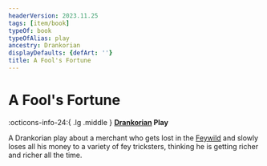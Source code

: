```yaml
---
headerVersion: 2023.11.25
tags: [item/book]
typeOf: book
typeOfAlias: play
ancestry: Drankorian
displayDefaults: {defArt: ''}
title: A Fool's Fortune
---
```

# A Fool's Fortune
:octicons-info-24:{ .lg .middle } **[Drankorian](<../../history/drankorian-era/drankorian-empire.md>) Play**  

A Drankorian play about a merchant who gets lost in the [Feywild](<../../cosmology/multiverse/echo-realms/feywild/feywild.md>) and slowly loses all his money to a variety of fey tricksters, thinking he is getting richer and richer all the time.
